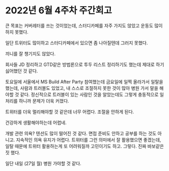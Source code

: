 # 2022년 6월 4주차 주간회고

큰 목표는 커버레터를 쓰는 것이었는데, 스터디카페를 자주 가지도 않았고 운동도 많이하지 못했다.

일단 트위터도 많이하고 스터디카페에서 있으면 좀 나아질텐데 그러지 못했다.

끼니를 잘 챙기지도 않았다.

회사들 JD 정리하고 GTD같은 방법론으로 투두 리스트 정리하기도 했는데 제대로 하기 싫어했던 것 같다.

토요일에 서울에서 MS Build After Party 참여했는데 금요일에 일찍 올라가서 일탈을 했는데, 사람과 트러블도 있었고, 내 스스로 조절하지 못한 것이 많아 병원 가서 말을 해야할 것 같다. 정신적으로 트러블이 있는 사람인 것을 알았는데도 그렇게 충동적으로 일처리를 하니까 문제가 더욱 커졌다.

트위터를 더욱 멀리해야할 것 같은데 너무 어렵다. 조절을 안하게 된다.

건강하게 생활해야하는데 어렵네.

개발 관련 의욕? 텐션도 많이 떨어진 것 같다. 면접 준비도 안하고 공부를 하는 것도 아니고. 지속적인 의욕 유지가 어렵다. 트위터를 그런 의미에서 잘 활용했으면 좋겠는데, 일탈 때문에 트위터 활용하는게 또 어려워질까 고민이기도 하고. 그렇다. 진짜 바보같은 짓 했다.

일단 내일 (27일 월) 병원 가야할 것 같다.
